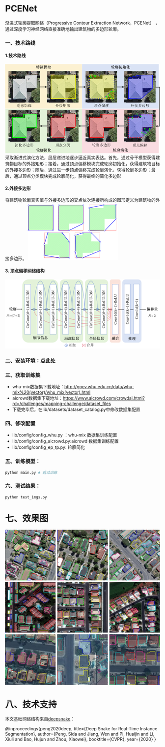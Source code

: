# PCENet
渐进式轮廓提取网络（Progressive Contour Extraction Network，PCENet） ，通过深度学习神经网络直接准确地输出建筑物的多边形轮廓。
### 一、技术路线
#### 1.技术路线
![技术路线](assets/img_2.png)
采取渐进式演化方法，层层递进地逐步逼近真实表达。首先，通过骨干模型获得建筑物目标的外接矩形；接着，通过顶点偏移模块完成轮廓初始化，获得建筑物目标的外接多边形；随后，通过进一步顶点偏移完成轮廓演化，获得轮廓多边形；最后，通过顶点分类模块完成轮廓简化，获得最终的简化多边形

#### 2.外接多边形
将建筑物轮廓真实值与外接多边形的交点依次连接所构成的图形定义为建筑物的外接多边形。
![img.png](assets/img_3.png)
#### 3. 顶点偏移网络结构
![img.png](assets/img_4.png)
### 二、安装环境：<a href="INSTALL.md">点此处</a>
### 三、获取训练集
  * whu-mix数据集下载地址：http://gpcv.whu.edu.cn/data/whu-mix%20(vector)/whu_mix(vector).html
  * aicrowd数据集下载地址：https://www.aicrowd.com/crowdai.html?rd=/challenges/mapping-challenge/dataset_files
  * 下载完毕后，在lib/datasets/dataset_catalog.py中修改数据集配置
### 四、修改配置
  - lib/config/config_whu.py ：whu-mix 数据集训练配置
  - lib/config/config_aicrowd.py:aicrowd 数据集训练配置
  - lib/config/config_ep_tp.py: 轮廓简化
### 五、训练模型：
```python
python main.py # 启动训练
```
### 六、测试结果：
```python
python test_imgs.py
```

# 七、效果图
![提取效果](assets/img_1.png)
# 八、技术支持
本文基础网络结构来自[deepsnake](https://github.com/zju3dv/snake)：

@inproceedings{peng2020deep,
  title={Deep Snake for Real-Time Instance Segmentation},
  author={Peng, Sida and Jiang, Wen and Pi, Huaijin and Li, Xiuli and Bao, Hujun and Zhou, Xiaowei},
  booktitle={CVPR},
  year={2020}
}